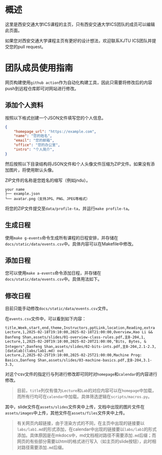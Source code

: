 # 概述  

这里是西安交通大学ICS课程的主页，只有西安交通大学ICS团队的成员可以编辑此页面。  

如果您对西安交通大学课程主页有更好的设计想法，欢迎联系XJTU ICS团队并提交您的pull request。

# 团队成员使用指南

网页构建使用`github action`作为自动化构建工具，因此只需要将修改后的内容push到远程仓库即可对网站进行修改。

## 添加个人资料  

按照以下格式创建一个JSON文件填写您的个人信息。  

```json  
{  
    "homepage_url": "https://example.com",  
    "name": "您的姓名",  
    "email": "您的邮箱",  
    "office": "您的办公室",  
    "intro": "个人简介",  
}  
```  

然后按照以下目录结构将JSON文件和个人头像文件压缩为ZIP文件。如果没有添加图片，将使用默认头像。  

ZIP文件的名称是您姓名的缩写（例如jndu）。  

```
your name
├── example.json  
└── avatar.png（支持JPG、PNG、JPEG等格式）  
```  

将您的ZIP文件提交至`data/profile-ta`，并运行`make profile-ta`。  

## 生成日程  

使用`make g-events`命令生成所有课程的日程安排，并存储在`docs/static/data/events.csv`中。具体内容可以在Makefile中修改。  

## 添加日程  

您可以使用`make a-events`命令添加日程，并存储在`docs/static/data/events.csv`中。具体用法如下。  

## 修改日程  

目前只能手动修改`docs/static/data/events.csv`文件。

在`events.csv`文件中，可以看到如下内容：

```
title,Week,start,end,theme,Instructors,pptLink,location,Reading,extra
Lecture,1,2025-02-18T19:10:00,2025-02-18T21:00:00,Overview,Hao Li && Danfeng Shan,assets/slides/01-overview-class-rules.pdf,主B-204,1,
Lecture,1,2025-02-20T19:10:00,2025-02-20T21:00:00,"Bits, Bytes, & Integers",Danfeng Shan,assets/slides/02-bits-ints.pdf,主B-204,2.1-2.3,[datalab](labs/lab1.md) out
Lecture,2,2025-02-25T19:10:00,2025-02-25T21:00:00,Machine Prog: Basics,Danfeng Shan,assets/slides/03-machine-basics.pdf,主B-204,3.1-3.3,
```
对这个csv文件的指定行与列进行修改即可同时对`homepage`和`calendar`的内容进行修改。

> 目前，`title`列仅有值为`Lecture`和`Lab`的对应内容可以在`homepage`中加载，而所有行均可在`calendar`中加载。具体筛选逻辑在`scripts/macros.py`。

其中，slide文件在`assets/slides`文件夹中上传，文档中出现的图片文件在`assets/images`中上传，其他文件在`assets/files`文件夹中上传。

> 有关网页内超链接，由于渲染方式的不同，在主页中出现的链接要以`labs/lab1.md`的形式添加，在calendar中出现的链接要以`labs/lab1`的形式添加。具体原因是在mkdocs中，md文档相对路径不需要添加`.md`后缀；而网页的有些部分需要以html的格式进行写入（如主页的slide按钮），此时相对路径需要添加`.md`后缀。

